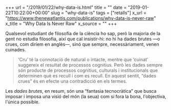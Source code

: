 +++
url = "/2019/01/22/why-data-is.html"
title = ""
date = "2019-01-22T10:22:00+00:00"
slug = "why-data-is"
tags = ["retalls"]
x_url = "https://www.thenewatlantis.com/publications/why-data-is-never-raw"
x_title = "Why Data Is Never Raw"
x_source = ""
+++


Qualsevol estudiant de filosofia de la ciència ho sap, però la majoria de la gent no estudia filosofia, així que cal insistir-hi: no hi ha dades brutes —o crues, com diríem en anglès—, sinó que sempre, necessàriament, venen cuinades.

> ‘Cru’ té la connotació de natural o intacte, mentre que ‘cuinat’ suggereix el resultat de processos cognitius. Però les dades sempre són producte de processos cognitius, culturals i institucionals que determinen què es recull i com es recull. En aquest sentit, “dades crues” és en efecte una contradicció en els termes.

Les *dades brutes*, en resum, són una “fantasia tecnocràtica” que busca imposar i imposa una visió del món (la seua) com si fora la bona, l'objectiva, l'única possible.
